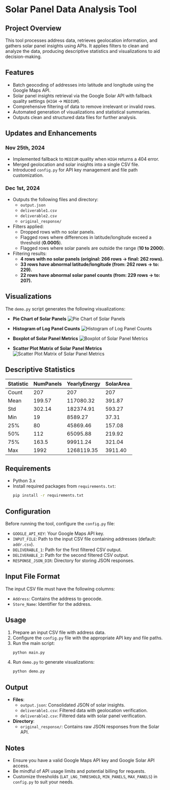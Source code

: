 # Solar Panel Data Analysis Tool

## Project Overview
This tool processes address data, retrieves geolocation information, and gathers solar panel insights using APIs. It applies filters to clean and analyze the data, producing descriptive statistics and visualizations to aid decision-making.

## Features
- Batch geocoding of addresses into latitude and longitude using the Google Maps API.
- Solar panel insights retrieval via the Google Solar API with fallback quality settings (`HIGH` → `MEDIUM`).
- Comprehensive filtering of data to remove irrelevant or invalid rows.
- Automated generation of visualizations and statistical summaries.
- Outputs clean and structured data files for further analysis.

## Updates and Enhancements

### Nov 25th, 2024
- Implemented fallback to `MEDIUM` quality when `HIGH` returns a 404 error.
- Merged geolocation and solar insights into a single CSV file.
- Introduced `config.py` for API key management and file path customization.

### Dec 1st, 2024
- Outputs the following files and directory:
  - `output.json`
  - `deliverable1.csv`
  - `deliverable2.csv`
  - `original_response/`
- Filters applied:
  - Dropped rows with no solar panels.
  - Flagged rows where differences in latitude/longitude exceed a threshold (**0.0005**).
  - Flagged rows where solar panels are outside the range (**10 to 2000**).
- Filtering results:
  - **4 rows with no solar panels (original: 266 rows → final: 262 rows).**
  - **33 rows have abnormal latitude/longitude (from: 262 rows → to: 229).**
  - **22 rows have abnormal solar panel counts (from: 229 rows → to: 207).**

## Visualizations
The `demo.py` script generates the following visualizations:
- **Pie Chart of Solar Panels**
  ![Pie Chart of Solar Panels](./figure/Pie_Chart.png)

- **Histogram of Log Panel Counts**
  ![Histogram of Log Panel Counts](./figure/Histogram_KDE.png)

- **Boxplot of Solar Panel Metrics**
  ![Boxplot of Solar Panel Metrics](./figure/Boxplot.png)

- **Scatter Plot Matrix of Solar Panel Metrics**
  ![Scatter Plot Matrix of Solar Panel Metrics](./figure/Pair_Plot.png)

## Descriptive Statistics

| Statistic | NumPanels | YearlyEnergy | SolarArea |
|-----------|-----------|--------------|-----------|
| Count     | 207       | 207          | 207       |
| Mean      | 199.57    | 117080.32    | 391.87    |
| Std       | 302.14    | 182374.91    | 593.27    |
| Min       | 19        | 8589.27      | 37.31     |
| 25%       | 80        | 45869.46     | 157.08    |
| 50%       | 112       | 65095.88     | 219.92    |
| 75%       | 163.5     | 99911.24     | 321.04    |
| Max       | 1992      | 1268119.35   | 3911.40   |

## Requirements
- Python 3.x
- Install required packages from `requirements.txt`:
  ```bash
  pip install -r requirements.txt
  ```

## Configuration
Before running the tool, configure the `config.py` file:
- `GOOGLE_API_KEY`: Your Google Maps API key.
- `INPUT_FILE`: Path to the input CSV file containing addresses (default: `addr.csv`).
- `DELIVERABLE_1`: Path for the first filtered CSV output.
- `DELIVERABLE_2`: Path for the second filtered CSV output.
- `RESPONSE_JSON_DIR`: Directory for storing JSON responses.

## Input File Format
The input CSV file must have the following columns:
- `Address`: Contains the address to geocode.
- `Store_Name`: Identifier for the address.

## Usage
1. Prepare an input CSV file with address data.
2. Configure the `config.py` file with the appropriate API key and file paths.
3. Run the main script:
   ```bash
   python main.py
   ```
4. Run `demo.py` to generate visualizations:
   ```bash
   python demo.py
   ```

## Output
- **Files**:
  - `output.json`: Consolidated JSON of solar insights.
  - `deliverable1.csv`: Filtered data with geolocation verification.
  - `deliverable2.csv`: Filtered data with solar panel verification.
- **Directory**:
  - `original_response/`: Contains raw JSON responses from the Solar API.

## Notes
- Ensure you have a valid Google Maps API key and Google Solar API access.
- Be mindful of API usage limits and potential billing for requests.
- Customize thresholds (`LAT_LNG_THRESHOLD`, `MIN_PANELS`, `MAX_PANELS`) in `config.py` to suit your needs.
